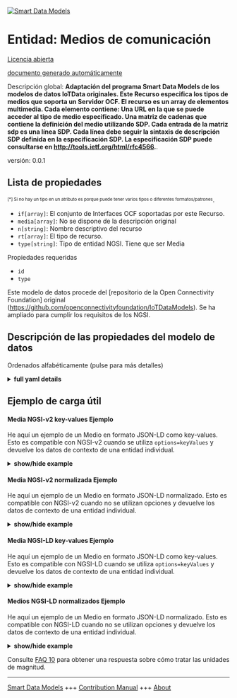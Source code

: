 <!-- 10-Header -->  
[![Smart Data Models](https://smartdatamodels.org/wp-content/uploads/2022/01/SmartDataModels_logo.png "Logo")](https://smartdatamodels.org)  
Entidad: Medios de comunicación  
===============================<!-- /10-Header -->  
<!-- 15-License -->  
[Licencia abierta](https://github.com/smart-data-models//dataModel.OCF/blob/master/Media/LICENSE.md)  
[documento generado automáticamente](https://docs.google.com/presentation/d/e/2PACX-1vTs-Ng5dIAwkg91oTTUdt8ua7woBXhPnwavZ0FxgR8BsAI_Ek3C5q97Nd94HS8KhP-r_quD4H0fgyt3/pub?start=false&loop=false&delayms=3000#slide=id.gb715ace035_0_60)  
<!-- /15-License -->  
<!-- 20-Description -->  
Descripción global: **Adaptación del programa Smart Data Models de los modelos de datos IoTData originales. Este Recurso especifica los tipos de medios que soporta un Servidor OCF. El recurso es un array de elementos multimedia.  Cada elemento contiene:     Una URL en la que se puede acceder al tipo de medio especificado.     Una matriz de cadenas que contiene la definición del medio utilizando SDP.     Cada entrada de la matriz sdp es una línea SDP.     Cada línea debe seguir la sintaxis de descripción SDP definida en la especificación SDP. La especificación SDP puede consultarse en http://tools.ietf.org/html/rfc4566.**.  
versión: 0.0.1  
<!-- /20-Description -->  
<!-- 30-PropertiesList -->  

## Lista de propiedades  

<sup><sub>[*] Si no hay un tipo en un atributo es porque puede tener varios tipos o diferentes formatos/patrones</sub></sup>.  
- `if[array]`: El conjunto de Interfaces OCF soportadas por este Recurso.  - `media[array]`: No se dispone de la descripción original  - `n[string]`: Nombre descriptivo del recurso  - `rt[array]`: El tipo de recurso.  - `type[string]`: Tipo de entidad NGSI. Tiene que ser Media  <!-- /30-PropertiesList -->  
<!-- 35-RequiredProperties -->  
Propiedades requeridas  
- `id`  - `type`  <!-- /35-RequiredProperties -->  
<!-- 40-RequiredProperties -->  
Este modelo de datos procede del [repositorio de la Open Connectivity Foundation] original (https://github.com/openconnectivityfoundation/IoTDataModels). Se ha ampliado para cumplir los requisitos de los NGSI.  
<!-- /40-RequiredProperties -->  
<!-- 50-DataModelHeader -->  
## Descripción de las propiedades del modelo de datos  
Ordenados alfabéticamente (pulse para más detalles)  
<!-- /50-DataModelHeader -->  
<!-- 60-ModelYaml -->  
<details><summary><strong>full yaml details</strong></summary>    
```yaml  
Media:    
  description: 'Smart Data Models Program adaptation of the original IoTData data Models. This Resource specifies the media types that an OCF Server supports. The resource is an array of media elements.  Each element contains:     A URL at which the specified media type can be accessed.     A string array containing the definition of the media using SDP.     Each entry in the sdp array is an SDP line.     Each line shall follow the SDP description syntax as defined in the SDP specification. The SDP specification can be found at http://tools.ietf.org/html/rfc4566.'    
  properties:    
    if:    
      description: The OCF Interface set supported by this Resource.    
      items:    
        enum:    
          - oic.if.a    
          - oic.if.s    
          - oic.if.baseline    
        type: string    
      minItems: 2    
      readOnly: true    
      type: array    
      uniqueItems: true    
      x-ngsi:    
        type: Property    
    media:    
      description: No original description was available    
      items:    
        properties:    
          sdp:    
            description: 'The array of strings, one per SDP line.'    
            items:    
              description: SDP media or attribute line    
              type: string    
            type: array    
          url:    
            description: The url for the media instance.    
            type: string    
        type: object    
      type: array    
      x-ngsi:    
        type: Property    
    n:    
      description: Friendly name of the Resource    
      maxLength: 64    
      readOnly: true    
      type: string    
      x-ngsi:    
        type: Property    
    rt:    
      description: The Resource Type.    
      items:    
        enum:    
          - oic.r.media    
        maxLength: 64    
        type: string    
      minItems: 1    
      readOnly: true    
      type: array    
      uniqueItems: true    
      x-ngsi:    
        type: Property    
    type:    
      description: NGSI entity type. It has to be Media    
      enum:    
        - Media    
      type: string    
      x-ngsi:    
        type: Property    
  required:    
    - id    
    - type    
  type: object    
  x-derived-from: https://github.com/OpenInterConnect/IoTDataModels/blob/master/MediaResURI.swagger.json    
  x-disclaimer: 'Redistribution and use in source and binary forms, with or without modification, are permitted  provided that the license conditions are met. Copyleft (c) 2022 Contributors to Smart Data Models Program'    
  x-license-url: https://github.com/smart-data-models/dataModel.OCF/blob/master/Media/LICENSE.md    
  x-model-schema: https://smart-data-models.github.io/dataModel.IoTDataModels/Media/schema.json    
  x-model-tags: OCF    
  x-version: 0.0.1    
```  
</details>    
<!-- /60-ModelYaml -->  
<!-- 70-MiddleNotes -->  
<!-- /70-MiddleNotes -->  
<!-- 80-Examples -->  
## Ejemplo de carga útil  
#### Media NGSI-v2 key-values Ejemplo  
He aquí un ejemplo de un Medio en formato JSON-LD como key-values. Esto es compatible con NGSI-v2 cuando se utiliza `options=keyValues` y devuelve los datos de contexto de una entidad individual.  
<details><summary><strong>show/hide example</strong></summary>    
```json  
{  
  "id": "urn:ngsi-ld:Media:id:KDPQ:83036391",  
  "dateCreated": "1997-01-03T03:13:22Z",  
  "dateModified": "2000-02-09T21:59:03Z",  
  "source": "Especially according myself office place. Test case expert forget.",  
  "name": "East product share fact school. Sound bad police most college among.",  
  "alternateName": "Media trade today plant. Art fly but price production. Stand here power wonder its keep.",  
  "description": "Wide skin maybe western especially look live. Value agency blood current. Since affect star miss general election.",  
  "dataProvider": "Painting cup half tend identify student mission world. Interesting easy anyone operation how sound.",  
  "owner": [  
    "urn:ngsi-ld:Media:items:LNSZ:90498442",  
    "urn:ngsi-ld:Media:items:FKOX:99131384"  
  ],  
  "seeAlso": [  
    "urn:ngsi-ld:Media:items:XRQW:77854149",  
    "urn:ngsi-ld:Media:items:WYHM:27291806"  
  ],  
  "location": {  
    "type": "Point",  
    "coordinates": [  
      -59.32886,  
      108.974994  
    ]  
  },  
  "address": {  
    "streetAddress": "Cut arm act home short. Not under bill executive morning home rate.",  
    "addressLocality": "Change popular last arrive to issue soldier. Blood city fine old nothing. Back memory father be reach get focus.",  
    "addressRegion": "Help large hear look end live world fact. Certainly senior fall go tell general heavy. Back fund shake their environment.",  
    "addressCountry": "Pull kind personal Congress score. Should east capital address fast realize sort. Perform impact player truth stay senior.",  
    "postalCode": "Treat recognize where cover watch. Interest bring assume agree health. Marriage specific claim movie sing.",  
    "postOfficeBoxNumber": "Light personal benefit person environmental."  
  },  
  "areaServed": "Answer wife call may under. Anything inside write. Tough however study know coach industry tree in. But town parent."  
}  
```  
</details>  
#### Media NGSI-v2 normalizada Ejemplo  
He aquí un ejemplo de un Medio en formato JSON-LD normalizado. Esto es compatible con NGSI-v2 cuando no se utilizan opciones y devuelve los datos de contexto de una entidad individual.  
<details><summary><strong>show/hide example</strong></summary>    
```json  
{  
  "id": {  
    "type": "string",  
    "value": "urn:ngsi-ld:Media:id:KDPQ:83036391"  
  },  
  "dateCreated": {  
    "format": "date-time",  
    "type": "string",  
    "value": "1997-01-03T03:13:22Z"  
  },  
  "dateModified": {  
    "format": "date-time",  
    "type": "string",  
    "value": "2000-02-09T21:59:03Z"  
  },  
  "source": {  
    "type": "string",  
    "value": "Especially according myself office place. Test case expert forget."  
  },  
  "name": {  
    "type": "string",  
    "value": "East product share fact school. Sound bad police most college among."  
  },  
  "alternateName": {  
    "type": "string",  
    "value": "Media trade today plant. Art fly but price production. Stand here power wonder its keep."  
  },  
  "description": {  
    "type": "string",  
    "value": "Wide skin maybe western especially look live. Value agency blood current. Since affect star miss general election."  
  },  
  "dataProvider": {  
    "type": "string",  
    "value": "Painting cup half tend identify student mission world. Interesting easy anyone operation how sound."  
  },  
  "owner": {  
    "type": "array",  
    "value": [  
      "urn:ngsi-ld:Media:items:LNSZ:90498442",  
      "urn:ngsi-ld:Media:items:FKOX:99131384"  
    ]  
  },  
  "seeAlso": {  
    "type": "array",  
    "value": [  
      "urn:ngsi-ld:Media:items:XRQW:77854149",  
      "urn:ngsi-ld:Media:items:WYHM:27291806"  
    ]  
  },  
  "location": {  
    "type": "object",  
    "value": {  
      "type": "Point",  
      "coordinates": [  
        -59.32886,  
        108.974994  
      ]  
    }  
  },  
  "address": {  
    "type": "object",  
    "value": {  
      "streetAddress": "Cut arm act home short. Not under bill executive morning home rate.",  
      "addressLocality": "Change popular last arrive to issue soldier. Blood city fine old nothing. Back memory father be reach get focus.",  
      "addressRegion": "Help large hear look end live world fact. Certainly senior fall go tell general heavy. Back fund shake their environment.",  
      "addressCountry": "Pull kind personal Congress score. Should east capital address fast realize sort. Perform impact player truth stay senior.",  
      "postalCode": "Treat recognize where cover watch. Interest bring assume agree health. Marriage specific claim movie sing.",  
      "postOfficeBoxNumber": "Light personal benefit person environmental."  
    }  
  },  
  "areaServed": {  
    "type": "string",  
    "value": "Answer wife call may under. Anything inside write. Tough however study know coach industry tree in. But town parent."  
  }  
}  
```  
</details>  
#### Media NGSI-LD key-values Ejemplo  
He aquí un ejemplo de un Medio en formato JSON-LD como key-values. Esto es compatible con NGSI-LD cuando se utiliza `options=keyValues` y devuelve los datos de contexto de una entidad individual.  
<details><summary><strong>show/hide example</strong></summary>    
```json  
{  
    "id": "urn:ngsi-ld:Media:id:KDPQ:83036391",  
    "dateCreated": "1997-01-03T03:13:22Z",  
    "dateModified": "2000-02-09T21:59:03Z",  
    "source": "Especially according myself office place. Test case expert forget.",  
    "name": "East product share fact school. Sound bad police most college among.",  
    "alternateName": "Media trade today plant. Art fly but price production. Stand here power wonder its keep.",  
    "description": "Wide skin maybe western especially look live. Value agency blood current. Since affect star miss general election.",  
    "dataProvider": "Painting cup half tend identify student mission world. Interesting easy anyone operation how sound.",  
    "owner": [  
        "urn:ngsi-ld:Media:items:LNSZ:90498442",  
        "urn:ngsi-ld:Media:items:FKOX:99131384"  
    ],  
    "seeAlso": [  
        "urn:ngsi-ld:Media:items:XRQW:77854149",  
        "urn:ngsi-ld:Media:items:WYHM:27291806"  
    ],  
    "location": {  
        "type": "Point",  
        "coordinates": [  
            -59.32886,  
            108.974994  
        ]  
    },  
    "address": {  
        "streetAddress": "Cut arm act home short. Not under bill executive morning home rate.",  
        "addressLocality": "Change popular last arrive to issue soldier. Blood city fine old nothing. Back memory father be reach get focus.",  
        "addressRegion": "Help large hear look end live world fact. Certainly senior fall go tell general heavy. Back fund shake their environment.",  
        "addressCountry": "Pull kind personal Congress score. Should east capital address fast realize sort. Perform impact player truth stay senior.",  
        "postalCode": "Treat recognize where cover watch. Interest bring assume agree health. Marriage specific claim movie sing.",  
        "postOfficeBoxNumber": "Light personal benefit person environmental."  
    },  
    "areaServed": "Answer wife call may under. Anything inside write. Tough however study know coach industry tree in. But town parent.",  
    "@context": [  
        "https://smartdatamodels.org/context.jsonld",  
        "https://raw.githubusercontent.com/smart-data-models/dataModel.OCF/master/context.jsonld"  
    ]  
}  
```  
</details>  
#### Medios NGSI-LD normalizados Ejemplo  
He aquí un ejemplo de un Medio en formato JSON-LD normalizado. Esto es compatible con NGSI-LD cuando no se utilizan opciones y devuelve los datos de contexto de una entidad individual.  
<details><summary><strong>show/hide example</strong></summary>    
```json  
{  
    "id": "urn:ngsi-ld:Media:id:JBFJ:85590267",  
    "dateCreated": {  
        "type": "Property",  
        "value": {  
            "@type": "DateTime",  
            "@value": "1999-11-01T04:37:28Z"  
        }  
    },  
    "dateModified": {  
        "type": "Property",  
        "value": {  
            "@type": "DateTime",  
            "@value": "2014-02-07T07:07:30Z"  
        }  
    },  
    "source": {  
        "type": "Property",  
        "value": "Today dark project still. Cell some together because."  
    },  
    "name": {  
        "type": "Property",  
        "value": "Create anyone close."  
    },  
    "alternateName": {  
        "type": "Property",  
        "value": "Offer fish pick news chance reflect long. Role exist method daughter. Run one beautiful method hospital find know young."  
    },  
    "description": {  
        "type": "Property",  
        "value": "Sing firm try how finish day. Will letter staff middle. Here prevent your major mother activity discussion instead."  
    },  
    "dataProvider": {  
        "type": "Property",  
        "value": "Family never possible why scientist."  
    },  
    "owner": {  
        "type": "Property",  
        "value": [  
            "urn:ngsi-ld:Media:items:JUEF:68145877",  
            "urn:ngsi-ld:Media:items:SUAX:54574771"  
        ]  
    },  
    "seeAlso": {  
        "type": "Property",  
        "value": [  
            "urn:ngsi-ld:Media:items:QFXF:74085416"  
        ]  
    },  
    "location": {  
        "type": "Property",  
        "value": {  
            "type": "Point",  
            "coordinates": [  
                11.0430135,  
                -64.961196  
            ]  
        }  
    },  
    "address": {  
        "type": "Property",  
        "value": {  
            "streetAddress": "Hot reduce life national final. Administration citizen determine machine movement dog.",  
            "addressLocality": "Serve occur wife option life stand. My which realize focus. House coach stuff issue point foreign exist. Could girl bad bed yard debate.",  
            "addressRegion": "Particular north she itself debate. Behind go true. Successful young space.",  
            "addressCountry": "Oil door game church service.",  
            "postalCode": "Own room risk also. Someone wife mouth magazine. Major administration believe north where religious hotel sell.",  
            "postOfficeBoxNumber": "Draw field appear toward. Republican computer science explain while. Pretty party baby professor list contain here."  
        }  
    },  
    "areaServed": {  
        "type": "Property",  
        "value": "Dream wall seem million. At health player provide test."  
    },  
    "@context": [  
        "https://smartdatamodels.org/context.jsonld",  
        "https://raw.githubusercontent.com/smart-data-models/dataModel.OCF/master/context.jsonld"  
    ]  
}  
```  
</details><!-- /80-Examples -->  
<!-- 90-FooterNotes -->  
<!-- /90-FooterNotes -->  
<!-- 95-Units -->  
Consulte [FAQ 10](https://smartdatamodels.org/index.php/faqs/) para obtener una respuesta sobre cómo tratar las unidades de magnitud.  
<!-- /95-Units -->  
<!-- 97-LastFooter -->  
---  
[Smart Data Models](https://smartdatamodels.org) +++ [Contribution Manual](https://bit.ly/contribution_manual) +++ [About](https://bit.ly/Introduction_SDM)<!-- /97-LastFooter -->  
